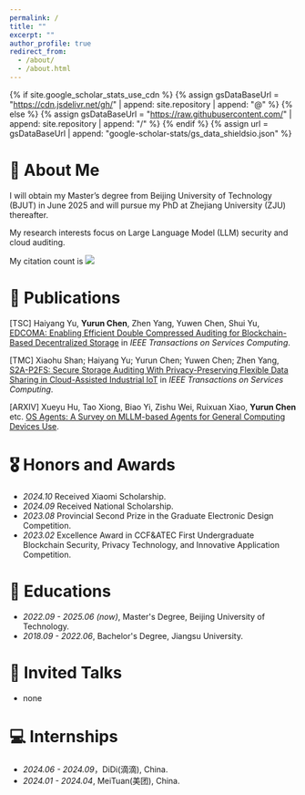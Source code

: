 ```yaml
---
permalink: /
title: ""
excerpt: ""
author_profile: true
redirect_from: 
  - /about/
  - /about.html
---
```

{% if site.google_scholar_stats_use_cdn %}
{% assign gsDataBaseUrl = "https://cdn.jsdelivr.net/gh/" | append: site.repository | append: "@" %}
{% else %}
{% assign gsDataBaseUrl = "https://raw.githubusercontent.com/" | append: site.repository | append: "/" %}
{% endif %}
{% assign url = gsDataBaseUrl | append: "google-scholar-stats/gs_data_shieldsio.json" %}

<span class='anchor' id='about-me'></span>

# 🧐 About Me 
I will obtain my Master’s degree from Beijing University of Technology (BJUT) in June 2025 and will pursue my PhD at Zhejiang University (ZJU) thereafter.

My research interests focus on Large Language Model (LLM) security and cloud auditing.

My citation count is <a href='https://scholar.google.com/citations?hl=zh-CN&user=DGRecXEAAAAJ'><img src="https://img.shields.io/endpoint?url={{ url | url_encode }}&logo=Google%20Scholar&labelColor=f6f6f6&color=9cf&style=flat&label=citations"></a>


# 📝 Publications 

[TSC] Haiyang Yu, **Yurun Chen**, Zhen Yang, Yuwen Chen, Shui Yu, [EDCOMA: Enabling Efficient Double Compressed Auditing for Blockchain-Based Decentralized Storage](https://ieeexplore.ieee.org/document/10568383) in *IEEE Transactions on Services Computing*.

[TMC] Xiaohu Shan; Haiyang Yu; Yurun Chen; Yuwen Chen; Zhen Yang, [S2A-P2FS: Secure Storage Auditing With Privacy-Preserving Flexible Data Sharing in Cloud-Assisted Industrial IoT](https://ieeexplore.ieee.org/document/10568383) in *IEEE Transactions on Services Computing*.

[ARXIV] Xueyu Hu, Tao Xiong, Biao Yi, Zishu Wei, Ruixuan Xiao, **Yurun Chen** etc. [OS Agents: A Survey on MLLM-based Agents
for General Computing Devices Use](https://github.com/OS-Agent-Survey/OS-Agent-Survey/blob/main/paper.pdf).

# 🎖 Honors and Awards
- *2024.10* Received Xiaomi Scholarship.
- *2024.09* Received National Scholarship.
- *2023.08* Provincial Second Prize in the Graduate Electronic Design Competition.
- *2023.02* Excellence Award in CCF&ATEC First Undergraduate Blockchain Security, Privacy Technology, and Innovative Application Competition.


# 📖 Educations
- *2022.09 - 2025.06 (now)*, Master's Degree, Beijing University of Technology. 
- *2018.09 - 2022.06*, Bachelor's Degree, Jiangsu University.  

# 💬 Invited Talks
- none

# 💻 Internships
- *2024.06 - 2024.09*，DiDi(滴滴), China.
- *2024.01 - 2024.04*, MeiTuan(美团), China.
